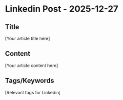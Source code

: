 # Linkedin Post - 2025-12-27

## Title
[Your article title here]

## Content
[Your article content here]

## Tags/Keywords
[Relevant tags for Linkedin]
